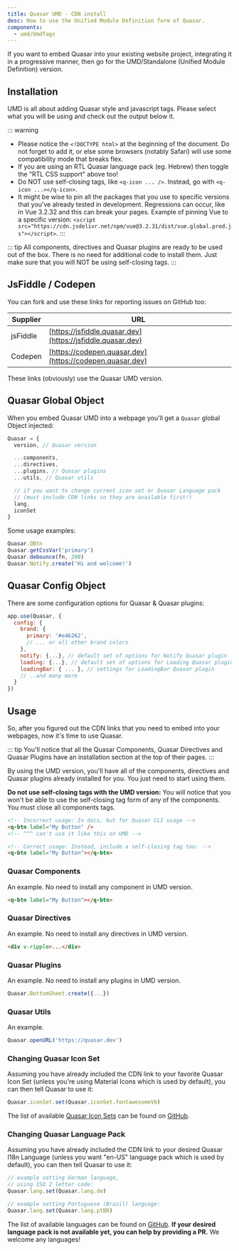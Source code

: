 ```yaml
---
title: Quasar UMD - CDN install
desc: How to use the Unified Module Definition form of Quasar.
components:
  - umd/UmdTags
---
```


If you want to embed Quasar into your existing website project, integrating it in a progressive manner, then go for the UMD/Standalone (Unified Module Definition) version.

## Installation
UMD is all about adding Quasar style and javascript tags. Please select what you will be using and check out the output below it.

<umd-tags />

::: warning
* Please notice the `<!DOCTYPE html>` at the beginning of the document. Do not forget to add it, or else some browsers (notably Safari) will use some compatibility mode that breaks flex.
* If you are using an RTL Quasar language pack (eg. Hebrew) then toggle the "RTL CSS support" above too!
* Do NOT use self-closing tags, like `<q-icon ... />`. Instead, go with `<q-icon ...></q-icon>`.
* It might be wise to pin all the packages that you use to specific versions that you've already tested in development. Regressions can occur, like in Vue 3.2.32 and this can break your pages. Example of pinning Vue to a specific version: `<script src="https://cdn.jsdelivr.net/npm/vue@3.2.31/dist/vue.global.prod.js"></script>`.
:::

::: tip
All components, directives and Quasar plugins are ready to be used out of the box. There is no need for additional code to install them. Just make sure that you will NOT be using self-closing tags.
:::

## JsFiddle / Codepen
You can fork and use these links for reporting issues on GitHub too:

| Supplier | URL |
| --- | --- |
| jsFiddle | [https://jsfiddle.quasar.dev](https://jsfiddle.quasar.dev) |
| Codepen | [https://codepen.quasar.dev](https://codepen.quasar.dev) |

These links (obviously) use the Quasar UMD version.

## Quasar Global Object
When you embed Quasar UMD into a webpage you'll get a `Quasar` global Object injected:

```js
Quasar = {
  version, // Quasar version

  ...components,
  ...directives,
  ...plugins, // Quasar plugins
  ...utils, // Quasar utils

  // if you want to change current icon set or Quasar Language pack
  // (must include CDN links so they are available first!)
  lang,
  iconSet
}
```

Some usage examples:

```js
Quasar.QBtn
Quasar.getCssVar('primary')
Quasar.debounce(fn, 200)
Quasar.Notify.create('Hi and welcome!')
```

## Quasar Config Object
There are some configuration options for Quasar & Quasar plugins:

```js
app.use(Quasar, {
  config: {
    brand: {
      primary: '#e46262',
      // ... or all other brand colors
    },
    notify: {...}, // default set of options for Notify Quasar plugin
    loading: {...}, // default set of options for Loading Quasar plugin
    loadingBar: { ... }, // settings for LoadingBar Quasar plugin
    // ..and many more
  }
})
```

## Usage
So, after you figured out the CDN links that you need to embed into your webpages, now it's time to use Quasar.

::: tip
You'll notice that all the Quasar Components, Quasar Directives and Quasar Plugins have an installation section at the top of their pages.
:::

By using the UMD version, you'll have all of the components, directives and Quasar plugins already installed for you. You just need to start using them.

**Do not use self-closing tags with the UMD version:**
You will notice that you won't be able to use the self-closing tag form of any of the components. You must close all components tags.

```html
<!-- Incorrect usage: In docs, but for Quasar CLI usage -->
<q-btn label="My Button" />
<!-- ^^^ can't use it like this on UMD -->

<!-- Correct usage: Instead, include a self-closing tag too: -->
<q-btn label="My Button"></q-btn>
```

### Quasar Components
An example. No need to install any component in UMD version.

```html
<q-btn label="My Button"></q-btn>
```

### Quasar Directives
An example. No need to install any directives in UMD version.

```html
<div v-ripple>...</div>
```

### Quasar Plugins
An example. No need to install any plugins in UMD version.

```js
Quasar.BottomSheet.create({...})
```

### Quasar Utils
An example.

```js
Quasar.openURL('https://quasar.dev')
```

### Changing Quasar Icon Set
Assuming you have already included the CDN link to your favorite Quasar Icon Set (unless you're using Material Icons which is used by default), you can then tell Quasar to use it:

```js
Quasar.iconSet.set(Quasar.iconSet.fontawesomeV6)
```

The list of available [Quasar Icon Sets](/options/quasar-icon-sets) can be found on [GitHub](https://github.com/quasarframework/quasar/tree/dev/ui/icon-set).

### Changing Quasar Language Pack
Assuming you have already included the CDN link to your desired Quasar I18n Language (unless you want "en-US" language pack which is used by default), you can then tell Quasar to use it:

```js
// example setting German language,
// using ISO 2 letter code:
Quasar.lang.set(Quasar.lang.de)

// example setting Portuguese (Brazil) language:
Quasar.lang.set(Quasar.lang.ptBR)
```

The list of available languages can be found on [GitHub](https://github.com/quasarframework/quasar/tree/dev/ui/lang). **If your desired language pack is not available yet, you can help by providing a PR.** We welcome any languages!
